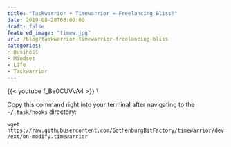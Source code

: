 ```yaml
---
title: "Taskwarrior + Timewarrior = Freelancing Bliss!"
date: 2019-08-28T08:00:00
draft: false
featured_image: "timew.jpg"
url: /blog/taskwarrior-timewarrior-freelancing-bliss
categories:
- Business
- Mindset
- Life
- Taskwarrior
---
```


{{< youtube f_Be0CUVvA4 >}} \

Copy this command right into your terminal after navigating to the `~/.task/hooks` directory:

```wget https://raw.githubusercontent.com/GothenburgBitFactory/timewarrior/dev/ext/on-modify.timewarrior```